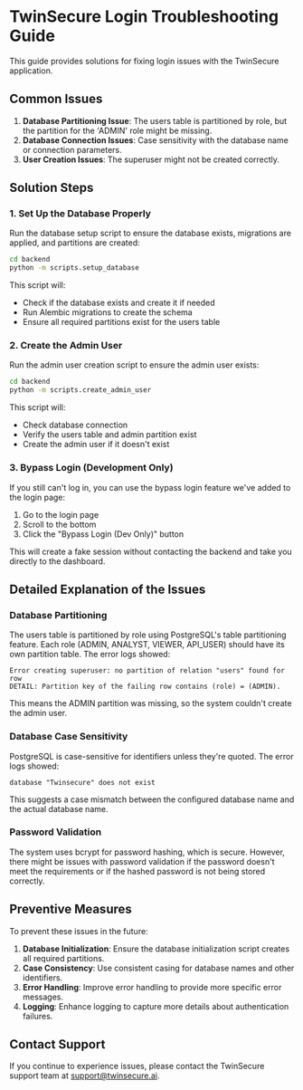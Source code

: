 # TwinSecure Login Troubleshooting Guide

This guide provides solutions for fixing login issues with the TwinSecure application.

## Common Issues

1. **Database Partitioning Issue**: The users table is partitioned by role, but the partition for the 'ADMIN' role might be missing.
2. **Database Connection Issues**: Case sensitivity with the database name or connection parameters.
3. **User Creation Issues**: The superuser might not be created correctly.

## Solution Steps

### 1. Set Up the Database Properly

Run the database setup script to ensure the database exists, migrations are applied, and partitions are created:

```bash
cd backend
python -m scripts.setup_database
```

This script will:
- Check if the database exists and create it if needed
- Run Alembic migrations to create the schema
- Ensure all required partitions exist for the users table

### 2. Create the Admin User

Run the admin user creation script to ensure the admin user exists:

```bash
cd backend
python -m scripts.create_admin_user
```

This script will:
- Check database connection
- Verify the users table and admin partition exist
- Create the admin user if it doesn't exist

### 3. Bypass Login (Development Only)

If you still can't log in, you can use the bypass login feature we've added to the login page:

1. Go to the login page
2. Scroll to the bottom
3. Click the "Bypass Login (Dev Only)" button

This will create a fake session without contacting the backend and take you directly to the dashboard.

## Detailed Explanation of the Issues

### Database Partitioning

The users table is partitioned by role using PostgreSQL's table partitioning feature. Each role (ADMIN, ANALYST, VIEWER, API_USER) should have its own partition table. The error logs showed:

```
Error creating superuser: no partition of relation "users" found for row
DETAIL: Partition key of the failing row contains (role) = (ADMIN).
```

This means the ADMIN partition was missing, so the system couldn't create the admin user.

### Database Case Sensitivity

PostgreSQL is case-sensitive for identifiers unless they're quoted. The error logs showed:

```
database "Twinsecure" does not exist
```

This suggests a case mismatch between the configured database name and the actual database name.

### Password Validation

The system uses bcrypt for password hashing, which is secure. However, there might be issues with password validation if the password doesn't meet the requirements or if the hashed password is not being stored correctly.

## Preventive Measures

To prevent these issues in the future:

1. **Database Initialization**: Ensure the database initialization script creates all required partitions.
2. **Case Consistency**: Use consistent casing for database names and other identifiers.
3. **Error Handling**: Improve error handling to provide more specific error messages.
4. **Logging**: Enhance logging to capture more details about authentication failures.

## Contact Support

If you continue to experience issues, please contact the TwinSecure support team at support@twinsecure.ai.
